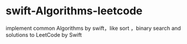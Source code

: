 # swift-Algorithms-leetcode
implement common Algorithms by swift，like sort ，binary search and solutions to LeetCode by Swift
